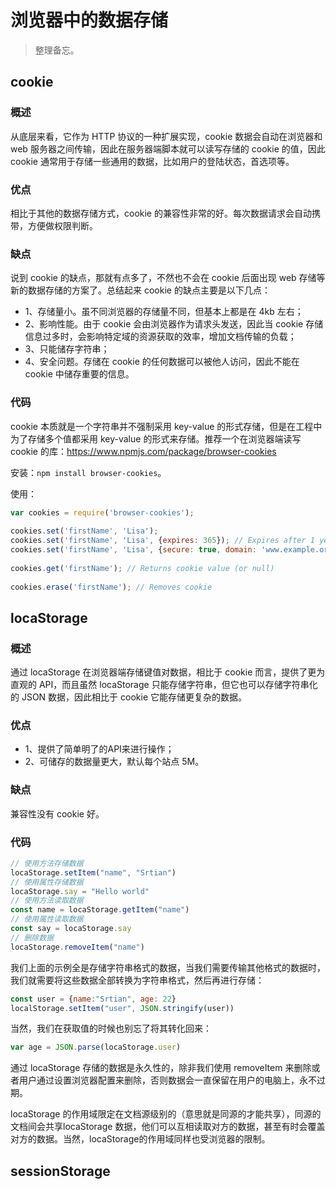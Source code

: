 # 浏览器中的数据存储

> 整理备忘。

## cookie

### 概述

从底层来看，它作为 HTTP 协议的一种扩展实现，cookie 数据会自动在浏览器和 web 服务器之间传输，因此在服务器端脚本就可以读写存储的 cookie 的值，因此 cookie 通常用于存储一些通用的数据，比如用户的登陆状态，首选项等。

### 优点

相比于其他的数据存储方式，cookie 的兼容性非常的好。每次数据请求会自动携带，方便做权限判断。

### 缺点

说到 cookie 的缺点，那就有点多了，不然也不会在 cookie 后面出现 web 存储等新的数据存储的方案了。总结起来 cookie 的缺点主要是以下几点：

 - 1、存储量小。虽不同浏览器的存储量不同，但基本上都是在 4kb 左右；
 - 2、影响性能。由于 cookie 会由浏览器作为请求头发送，因此当 cookie 存储信息过多时，会影响特定域的资源获取的效率，增加文档传输的负载；
 - 3、只能储存字符串；
 - 4、安全问题。存储在 cookie 的任何数据可以被他人访问，因此不能在 cookie 中储存重要的信息。

### 代码

cookie 本质就是一个字符串并不强制采用 key-value 的形式存储，但是在工程中为了存储多个值都采用 key-value 的形式来存储。推荐一个在浏览器端读写 cookie 的库：https://www.npmjs.com/package/browser-cookies

安装：`npm install browser-cookies`。

使用：
```js
var cookies = require('browser-cookies');
 
cookies.set('firstName', 'Lisa');
cookies.set('firstName', 'Lisa', {expires: 365}); // Expires after 1 year
cookies.set('firstName', 'Lisa', {secure: true, domain: 'www.example.org'});
 
cookies.get('firstName'); // Returns cookie value (or null)
 
cookies.erase('firstName'); // Removes cookie
```

## locaStorage

### 概述

通过 locaStorage 在浏览器端存储键值对数据，相比于 cookie 而言，提供了更为直观的 API，而且虽然 locaStorage 只能存储字符串，但它也可以存储字符串化的 JSON 数据，因此相比于 cookie 它能存储更复杂的数据。

### 优点

 - 1、提供了简单明了的API来进行操作；
 - 2、可储存的数据量更大，默认每个站点 5M。

### 缺点

兼容性没有 cookie 好。

### 代码

```js
// 使用方法存储数据
locaStorage.setItem("name", "Srtian")
// 使用属性存储数据
locaStorage.say = "Hello world"
// 使用方法读取数据
const name = locaStorage.getItem("name")
// 使用属性读取数据
const say = locaStorage.say
// 删除数据
locaStorage.removeItem("name")
```

我们上面的示例全是存储字符串格式的数据，当我们需要传输其他格式的数据时，我们就需要将这些数据全部转换为字符串格式，然后再进行存储：
```js
const user = {name:"Srtian", age: 22}
localStorage.setItem("user", JSON.stringify(user))
```

当然，我们在获取值的时候也别忘了将其转化回来：
```js
var age = JSON.parse(locaStorage.user)
```

通过 locaStorage 存储的数据是永久性的，除非我们使用 removeItem 来删除或者用户通过设置浏览器配置来删除，否则数据会一直保留在用户的电脑上，永不过期。

locaStorage 的作用域限定在文档源级别的（意思就是同源的才能共享），同源的文档间会共享locaStorage 数据，他们可以互相读取对方的数据，甚至有时会覆盖对方的数据。当然，locaStorage的作用域同样也受浏览器的限制。

## sessionStorage

